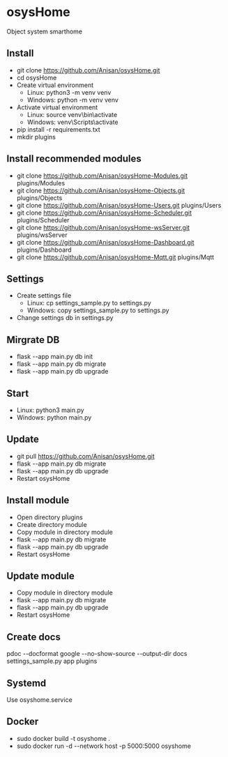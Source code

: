 # osysHome 

Object system smarthome

## Install

* git clone https://github.com/Anisan/osysHome.git
* cd osysHome
* Create virtual environment
    * Linux: python3 -m venv venv 
    * Windows: python -m venv venv 
* Activate virtual environment
    * Linux: source venv\bin\activate
    * Windows: venv\Scripts\activate
* pip install -r requirements.txt
* mkdir plugins

## Install recommended modules

* git clone https://github.com/Anisan/osysHome-Modules.git plugins/Modules
* git clone https://github.com/Anisan/osysHome-Objects.git plugins/Objects
* git clone https://github.com/Anisan/osysHome-Users.git plugins/Users
* git clone https://github.com/Anisan/osysHome-Scheduler.git plugins/Scheduler
* git clone https://github.com/Anisan/osysHome-wsServer.git plugins/wsServer
* git clone https://github.com/Anisan/osysHome-Dashboard.git plugins/Dashboard
* git clone https://github.com/Anisan/osysHome-Mqtt.git plugins/Mqtt

## Settings

* Create settings file
    * Linux: cp settings_sample.py to settings.py
    * Windows: copy settings_sample.py to settings.py
* Change settings db in settings.py

## Mirgrate DB
* flask --app main.py db init
* flask --app main.py db migrate
* flask --app main.py db upgrade

## Start

* Linux: python3 main.py
* Windows: python main.py

## Update

* git pull https://github.com/Anisan/osysHome.git
* flask --app main.py db migrate
* flask --app main.py db upgrade
* Restart osysHome

## Install module

* Open directory plugins
* Create directory module
* Copy module in directory module
* flask --app main.py db migrate
* flask --app main.py db upgrade
* Restart osysHome

## Update module

* Copy module in directory module
* flask --app main.py db migrate
* flask --app main.py db upgrade
* Restart osysHome

## Create docs

pdoc --docformat google --no-show-source --output-dir docs settings_sample.py app plugins

## Systemd

Use osyshome.service

## Docker

* sudo docker build -t osyshome .
* sudo docker run -d --network host -p 5000:5000 osyshome
